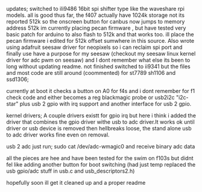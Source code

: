 updates; switched to ili9486 16bit spi shifter type like the waveshare rpi models. all is good thus far, the f407 actually have 1024k storage not its reported 512k so the onscreen button for canbus now jumps to memory address 512k im currently placing pecan firmware , but have tested very basic patch for arduino to also flash to 512k and that works too. ill place the pecan firmware i edited for 512k offset sumwhere in this source. Also wrote using adafruit seesaw driver for neopixels so i can reclaim spi port and finally use have a purpose for my seesaw (checkout my seesaw linux kernel driver for adc pwm on seesaw) and I dont remember what else its been to long without updating readme.
not finished switched to ii9341 but the files and most code are still around (coommented) for st7789 sh1106 and ssd1306;

currently at boot it checks a button on A0 for f4s and i dont remember for f1 check code and
either becomes a reg blackmagic probe or usb2i2c "i2c-star" plus usb 2 gpio with irq support and another interface for usb 2 gpio.

kernel drivers;
A couple drivers existt for gpio irq but here i think i added the driver that combines the gpio driver withe usb to adc driver.It works ok until driver or usb device is removed then hellbreaks loose, the stand alone usb to adc driver  works fine even on removal.

usb 2 adc 
just run;
sudo cat /dev/adc-wmagic0
and receive binary adc data

all the pieces are hee and have been tested for the swim on f103s but didnt fel like adding another button for boot switching (had just temp  replaced the usb gpio/adc stuff in usb.c and usb_descriptors2.h)

hopefully soon ill get it cleaned up and a proper readme


